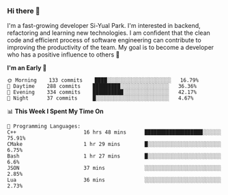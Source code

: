 ### Hi there 👋


I'm a fast-growing developer Si-Yual Park. I'm interested in backend, refactoring and learning new technologies. I am confident that the clean code and efficient process of software engineering can contribute to improving the productivity of the team. My goal is to become a developer who has a positive influence to others 🔭

<!--START_SECTION:waka-->
**I'm an Early 🐤** 

```text
🌞 Morning    133 commits    ████░░░░░░░░░░░░░░░░░░░░░   16.79% 
🌆 Daytime    288 commits    █████████░░░░░░░░░░░░░░░░   36.36% 
🌃 Evening    334 commits    ██████████░░░░░░░░░░░░░░░   42.17% 
🌙 Night      37 commits     █░░░░░░░░░░░░░░░░░░░░░░░░   4.67%

```


📊 **This Week I Spent My Time On** 

```text
💬 Programming Languages: 
C++                      16 hrs 48 mins      ███████████████████░░░░░░   75.91% 
CMake                    1 hr 29 mins        █░░░░░░░░░░░░░░░░░░░░░░░░   6.75% 
Bash                     1 hr 27 mins        █░░░░░░░░░░░░░░░░░░░░░░░░   6.6% 
JSON                     37 mins             ░░░░░░░░░░░░░░░░░░░░░░░░░   2.85% 
Lua                      36 mins             ░░░░░░░░░░░░░░░░░░░░░░░░░   2.73%

```


<!--END_SECTION:waka-->
